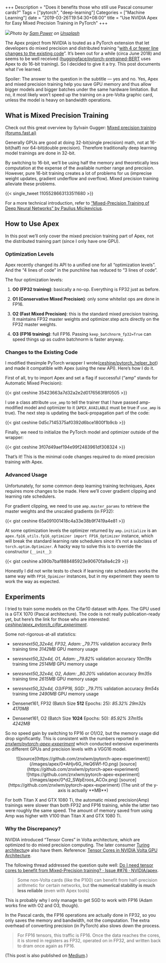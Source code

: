 +++
Description = "Does it benefits those who still use Pascal consumer cards?"
Tags = ["pytorch", "deep-learning"]
Categories = ["Machine Learning"]
date = "2019-03-26T19:54:30+08:00"
title = "Use NVIDIA Apex for Easy Mixed Precision Training in PyTorch"
+++

![](/images/apex/featuredImage.jpeg)_Photo by [Sam Power](https://unsplash.com/photos/6aP9EGsYE3s?utm_source=unsplash&utm_medium=referral&utm_content=creditCopyText) on [Unsplash](https://unsplash.com/?utm_source=unsplash&utm_medium=referral&utm_content=creditCopyText)_

The Apex project from NVIDIA is touted as a PyTorch extension that let developers do mixed precision and distributed training “[with 4 or fewer line changes to the existing code](https://news.developer.nvidia.com/introducing-apex-pytorch-extension-with-tools-to-realize-the-power-of-tensor-cores/?ncid=--43654)”. It’s been out for a while (circa June 2018) and seems to be well received ([huggingface/pytorch-pretrained-BERT](https://github.com/huggingface/pytorch-pretrained-BERT) uses Apex to do 16-bit training). So I decided to give it a try. This post documents what I’ve learned.

Spoiler: The answer to the question in the subtitle — yes and no. Yes, Apex and mixed precision training help you save GPU memory and thus allow bigger models and bigger batches under the same hardware limitation. But no, it most likely won’t speed up the training on a pre-Volta graphic card, unless the model is heavy on bandwidth operations.

## What is Mixed Precision Training

Check out this great overview by Sylvain Gugger:
[Mixed precision training (forums.fast.ai)](https://forums.fast.ai/t/mixed-precision-training/20720)

Generally GPUs are good at doing 32-bit(single precision) math, not at 16-bit(half) nor 64-bit(double precision). Therefore traditionally deep learning model trainings are done in 32-bit.

By switching to 16-bit, we’ll be using half the memory and theoretically less computation at the expense of the available number range and precision. However, pure 16-bit training creates a lot of problems for us (imprecise weight updates, gradient underflow and overflow). Mixed precision training alleviate these problems.

{{< single_tweet 1105528663133511680 >}}

For a more technical introduction, refer to [“Mixed-Precision Training of Deep Neural Networks” by Paulius Micikevicius](https://devblogs.nvidia.com/mixed-precision-training-deep-neural-networks/).

## How to Use Apex

In this post we’ll only cover the mixed precision training part of Apex, not the distributed training part (since I only have one GPU).

### Optimization Levels

Apex recently changed its API to a unified one for all “optimization levels”. And the “4 lines of code” in the punchline has reduced to “3 lines of code”.

The four optimization levels:

1. **O0 (FP32 training)**: basically a no-op. Everything is FP32 just as before.

1. **O1 (Conservative Mixed Precision)**: only some whitelist ops are done in FP16.

1. **O2 (Fast Mixed Precision)**: this is the standard mixed precision training. It maintains FP32 master weights and optimizer.step acts directly on the FP32 master weights.

1. **O3 (FP16 training)**: full FP16. Passing `keep_batchnorm_fp32=True` can speed things up as cudnn batchnorm is faster anyway.

### Changes to the Existing Code

I modified thesimple PyTorch wrapper I wrote([ceshine/pytorch_helper_bot](https://github.com/ceshine/pytorch_helper_bot/tree/apex)) and made it compatible with Apex (using the new API). Here’s how I do it.

First of all, try to import Apex and set a flag if successful (“amp” stands for Automatic Mixed Precision):

{{< gist ceshine 35423663a7d32a2e2d0176563f8f0505 >}}

I use a class attribute `use_amp` to tell the trainer that I have passed amp-modified model and optimizer to it (`APEX_AVAILABLE` must be true if `use_amp` is true). The next step is updating the back-propagation part of the code:

{{< gist ceshine 0d5c7145375af0392d6bce1800f1b9cb >}}

Finally, we need to initialize the PyTorch model and optimizer outside of the wrapper:

{{< gist ceshine 3f07d49aef194e99f2483961df308324 >}}

That’s it! This is the minimal code changes required to do mixed precision training with Apex.

### Advanced Usage

Unfortunately, for some common deep learning training techniques, Apex requires more changes to be made. Here we’ll cover gradient clipping and learning rate schedulers.

For gradient clipping, we need to use `amp.master_params` to retrieve the master weights and the unscaled gradients (in FP32):

{{< gist ceshine 65a091001418c4a33e38b9f7419a4e81 >}}

At some optimization levels the optimizer returned by `amp.initialize` is an `apex.fp16_utils.fp16_optimizer import FP16_Optimizer` instance, which will break the standard learning rate schedulers since it’s not a subclass of `torch.optim.Optimizer`. A hacky way to solve this is to override the constructor (`__init__`):

{{< gist ceshine a390b7baf888485923e90670fa9a4c29 >}}

Honestly I did not write tests to check if learning rate schedulers works the same way with `FP16_Opimizer` instances, but in my experiment they seem to work the way as expected.

## Experiments

I tried to train some models on the Cifar10 dataset with Apex. The GPU used is a GTX 1070 (Pascal architecture). The code is not really publication-ready yet, but here’s the link for those who are interested:
[_ceshine/apex_pytorch_cifar_experiment_](https://github.com/ceshine/apex_pytorch_cifar_experiment).

Some not-rigorous-at-all statistics:

- se*resnext50_32x4d, FP32, Adam: \_79.71%* validation accuracy _9m1s_ training time _3142MB_ GPU memory usage

- se*resnext50_32x4d, O1, Adam: \_79.82%* validation accuracy _10m19s_ training time _2514MB_ GPU memory usage

- se*resnext50_32x4d, O2, Adam: \_80.20%* validation accuracy _9m35s_ training time _2615MB_ GPU memory usage

- se*resnext50_32x4d, O3/FP16, SGD: \_79.71%* validation accuracy _9m54s_ training time _2490MB_ GPU memory usage

- Densenet161, FP32 (Batch Size **512** Epochs: 25): _85.32% 29m32s 4170MB_

- Densenet161, O2 (Batch Size **1024** Epochs: 50): _85.92% 37m15s_ _4242MB_

So no speed gain by switching to FP16 or O1/O2, but the memory usage did drop significantly. This is consistent with the numbers reported in [_znxlwm/pytorch-apex-experiment_](https://github.com/znxlwm/pytorch-apex-experiment) which conducted extensive experiments on different GPUs and precision levels with a VGG16 model.

<center>![[source](https://github.com/znxlwm/pytorch-apex-experiment)](/images/apex/0*AHjv6G_HeQ6Wf-fO.png) [source](https://github.com/znxlwm/pytorch-apex-experiment)</center>

<center>![https://github.com/znxlwm/pytorch-apex-experiment](/images/apex/0*d2_SWpEroos_ACOx.png) [source](https://github.com/znxlwm/pytorch-apex-experiment) (The unit of the y-axis is actually **MB**)</center>

For both Titan X and GTX 1080 Ti, the automatic mixed precision(Amp) trainings were slower than both FP32 and FP16 training, while the latter two were roughly the same speed. The amount of memory saved from using Amp was higher with V100 than Titan X and GTX 1080 Ti.

### Why the Discrepancy?

NVIDIA introduced “Tensor Cores” in Volta architecture, which are optimized to do mixed precision computing. The later consumer [Turing architectur](<https://en.wikipedia.org/wiki/Turing_(microarchitecture)>)e also have them. Reference:
[Tensor Cores in NVIDIA Volta GPU Architecture](https://www.nvidia.com/en-us/data-center/tensorcore/).

The following thread addressed the question quite well: [Do I need tensor cores to benefit from Mixed-Precision training? · Issue ##76 · NVIDIA/apex](https://github.com/NVIDIA/apex/issues/76).

> Some non-Volta cards (like the P100) can benefit from half-precision arithmetic for certain networks, but **the numerical stability is much less reliable** (even with Apex tools)

This is probably why I only manage to get SGD to work with FP16 (Adam works fine with O2 and O3, though).

In the Pascal cards, the FP16 operations are actually done in FP32, so you only saves the memory and bandwidth, not the computation. The extra overhead of converting precision (in PyTorch) also slows down the process.

> For FP16 tensors, this traffic is FP16. Once the data reaches the cores, it is stored in registers as FP32, operated on in FP32, and written back to dram once again as FP16.

(This post is also published on [Medium](https://medium.com/the-artificial-impostor/use-nvidia-apex-for-easy-mixed-precision-training-in-pytorch-46841c6eed8c).)

